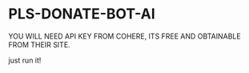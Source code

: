 # PLS-DONATE-BOT-AI

YOU WILL NEED API KEY FROM COHERE, ITS FREE AND OBTAINABLE FROM THEIR SITE.

just run it!
